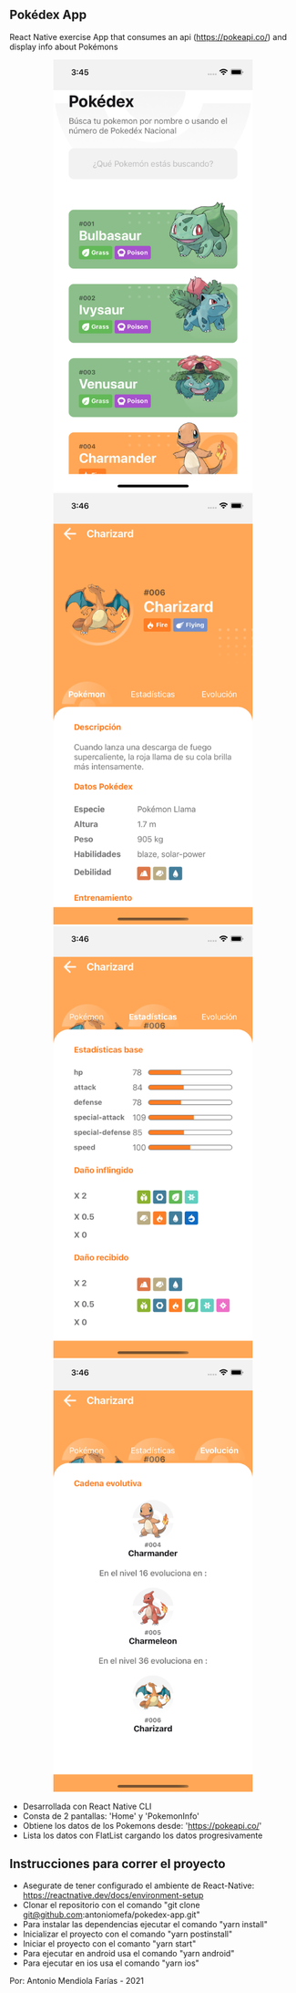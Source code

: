 ## Pokédex App
React Native exercise App that consumes an api (https://pokeapi.co/) and display info about Pokémons

<p align="center">
    <img src="src/assets/preview/Home_preview.png" width="350"/>
    <img src="src/assets/preview/About_preview.png" width="350"/>
    <img src="src/assets/preview/Stats_preview.png" width="350"/>
    <img src="src/assets/preview/Evolution_preview.png" width="350"/>
</p>

- Desarrollada con React Native CLI
- Consta de 2 pantallas: 'Home' y 'PokemonInfo'
- Obtiene los datos de los Pokemons desde: 'https://pokeapi.co/'
- Lista los datos con FlatList cargando los datos progresivamente

## Instrucciones para correr el proyecto

- Asegurate de tener configurado el ambiente de React-Native: https://reactnative.dev/docs/environment-setup
- Clonar el repositorio con el comando "git clone git@github.com:antoniomefa/pokedex-app.git"
- Para instalar las dependencias ejecutar el comando "yarn install"
- Inicializar el proyecto con el comando "yarn postinstall"
- Iniciar el proyecto con el comanto "yarn start"
- Para ejecutar en android usa el comando "yarn android"
- Para ejecutar en ios usa el comando "yarn ios"

Por: Antonio Mendiola Farías - 2021